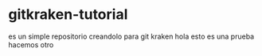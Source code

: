 # gitkraken-tutorial
es un simple repositorio creandolo para git kraken
hola esto es una prueba 
hacemos otro